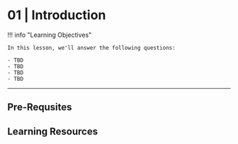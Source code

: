 # 01 | Introduction

!!! info "Learning Objectives"

    In this lesson, we'll answer the following questions:

    - TBD
    - TBD
    - TBD
    - TBD

---

## Pre-Requsites


## Learning Resources